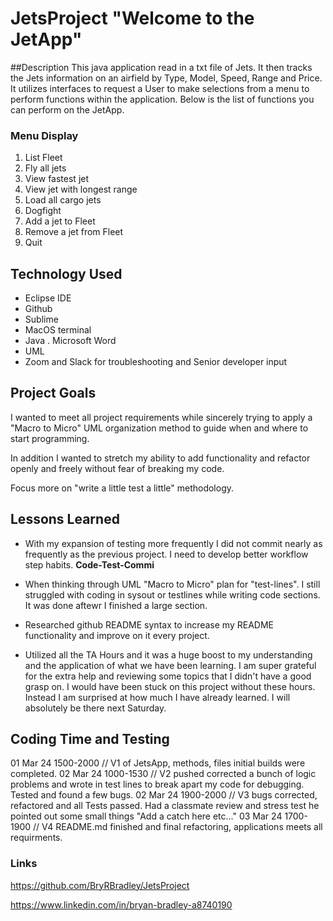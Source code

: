 # JetsProject "Welcome to the JetApp"

##Description
This java application read in a txt file of Jets. It then tracks the Jets information on an airfield by Type, Model, Speed, Range and Price. It utilizes interfaces to request a User to make selections from a menu to perform functions
within the application. Below is the list of functions you can perform on the JetApp.

### Menu Display
1. List Fleet
2. Fly all jets
3. View fastest jet
4. View jet with longest range
5. Load all cargo jets
6. Dogfight
7. Add a jet to Fleet
8. Remove a jet from Fleet
9. Quit

## Technology Used
 - Eclipse IDE  
 - Github
 - Sublime 
 - MacOS terminal 
 - Java . Microsoft Word 
 - UML
 - Zoom and Slack for troubleshooting and Senior developer input 

## Project Goals 
I wanted to meet all project requirements while sincerely trying to apply a "Macro to Micro" UML organization
method to guide when and where to start programming. 

In addition I wanted to stretch my ability to add functionality and refactor openly and freely without fear 
of breaking my code. 

Focus more on "write a little test a little" methodology.

## Lessons Learned
* With my expansion of testing more frequently I did not commit nearly as frequently as the previous project. 
I need to develop better workflow step habits. **Code-Test-Commi**

* When thinking through UML "Macro to Micro" plan for "test-lines".
I still struggled with coding in sysout or testlines while writing code sections. It was done aftewr I finished
a large section. 

* Researched github README syntax to increase my README functionality and improve on it every project. 

* Utilized all the TA Hours and it was a huge boost to my understanding and the application of what we have been learning. 
I am super grateful for the extra help and reviewing some topics that I didn't have a good grasp on. I would have been
stuck on this project without these hours. Instead I am surprised at how much I have already learned. I will absolutely be there next Saturday.


## Coding Time and Testing
01 Mar 24  1500-2000 // V1 of JetsApp, methods, files initial builds were completed.
02 Mar 24  1000-1530 // V2 pushed corrected a bunch of logic problems and wrote in test lines
to break apart my code for debugging. Tested and found a few bugs.
02 Mar 24 1900-2000 // V3 bugs corrected, refactored and all Tests passed. Had a classmate review and stress test
he pointed out some small things "Add a catch here etc..."
03 Mar 24 1700-1900 // V4 README.md finished and final refactoring, applications meets all requirments. 


### Links 

https://github.com/BryRBradley/JetsProject

https://www.linkedin.com/in/bryan-bradley-a8740190

